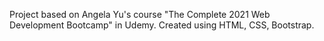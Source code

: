 Project based on Angela Yu's course "The Complete 2021 Web Development Bootcamp" in Udemy.
Created using HTML, CSS, Bootstrap.
 

